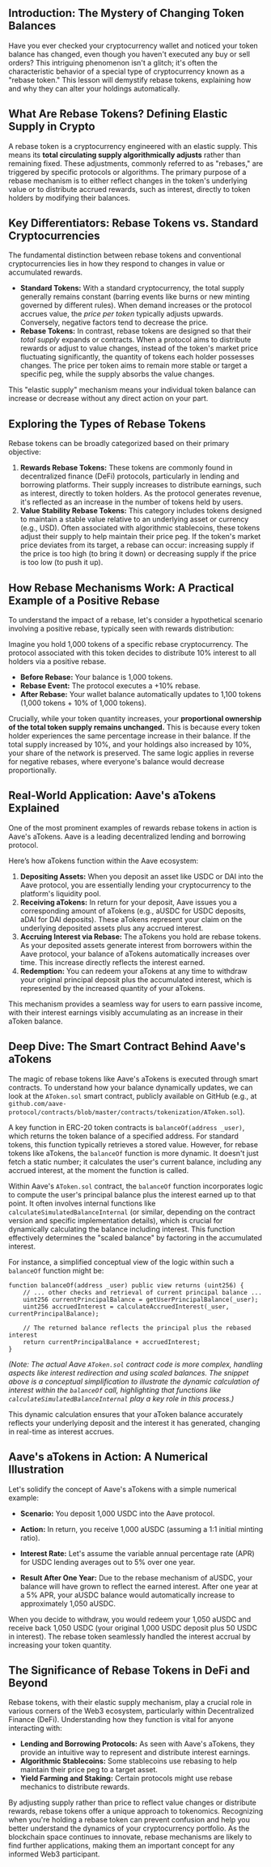 ## Introduction: The Mystery of Changing Token Balances

Have you ever checked your cryptocurrency wallet and noticed your token balance has changed, even though you haven't executed any buy or sell orders? This intriguing phenomenon isn't a glitch; it's often the characteristic behavior of a special type of cryptocurrency known as a "rebase token." This lesson will demystify rebase tokens, explaining how and why they can alter your holdings automatically.

## What Are Rebase Tokens? Defining Elastic Supply in Crypto

A rebase token is a cryptocurrency engineered with an elastic supply. This means its **total circulating supply algorithmically adjusts** rather than remaining fixed. These adjustments, commonly referred to as "rebases," are triggered by specific protocols or algorithms. The primary purpose of a rebase mechanism is to either reflect changes in the token's underlying value or to distribute accrued rewards, such as interest, directly to token holders by modifying their balances.

## Key Differentiators: Rebase Tokens vs. Standard Cryptocurrencies

The fundamental distinction between rebase tokens and conventional cryptocurrencies lies in how they respond to changes in value or accumulated rewards.

*   **Standard Tokens:** With a standard cryptocurrency, the total supply generally remains constant (barring events like burns or new minting governed by different rules). When demand increases or the protocol accrues value, the *price per token* typically adjusts upwards. Conversely, negative factors tend to decrease the price.
*   **Rebase Tokens:** In contrast, rebase tokens are designed so that their *total supply* expands or contracts. When a protocol aims to distribute rewards or adjust to value changes, instead of the token's market price fluctuating significantly, the quantity of tokens each holder possesses changes. The price per token aims to remain more stable or target a specific peg, while the supply absorbs the value changes.

This "elastic supply" mechanism means your individual token balance can increase or decrease without any direct action on your part.

## Exploring the Types of Rebase Tokens

Rebase tokens can be broadly categorized based on their primary objective:

1.  **Rewards Rebase Tokens:** These tokens are commonly found in decentralized finance (DeFi) protocols, particularly in lending and borrowing platforms. Their supply increases to distribute earnings, such as interest, directly to token holders. As the protocol generates revenue, it's reflected as an increase in the number of tokens held by users.
2.  **Value Stability Rebase Tokens:** This category includes tokens designed to maintain a stable value relative to an underlying asset or currency (e.g., USD). Often associated with algorithmic stablecoins, these tokens adjust their supply to help maintain their price peg. If the token's market price deviates from its target, a rebase can occur: increasing supply if the price is too high (to bring it down) or decreasing supply if the price is too low (to push it up).

## How Rebase Mechanisms Work: A Practical Example of a Positive Rebase

To understand the impact of a rebase, let's consider a hypothetical scenario involving a positive rebase, typically seen with rewards distribution:

Imagine you hold 1,000 tokens of a specific rebase cryptocurrency. The protocol associated with this token decides to distribute 10% interest to all holders via a positive rebase.

*   **Before Rebase:** Your balance is 1,000 tokens.
*   **Rebase Event:** The protocol executes a +10% rebase.
*   **After Rebase:** Your wallet balance automatically updates to 1,100 tokens (1,000 tokens + 10% of 1,000 tokens).

Crucially, while your token quantity increases, your **proportional ownership of the total token supply remains unchanged.** This is because every token holder experiences the same percentage increase in their balance. If the total supply increased by 10%, and your holdings also increased by 10%, your share of the network is preserved. The same logic applies in reverse for negative rebases, where everyone's balance would decrease proportionally.

## Real-World Application: Aave's aTokens Explained

One of the most prominent examples of rewards rebase tokens in action is Aave's aTokens. Aave is a leading decentralized lending and borrowing protocol.

Here’s how aTokens function within the Aave ecosystem:
1.  **Depositing Assets:** When you deposit an asset like USDC or DAI into the Aave protocol, you are essentially lending your cryptocurrency to the platform's liquidity pool.
2.  **Receiving aTokens:** In return for your deposit, Aave issues you a corresponding amount of aTokens (e.g., aUSDC for USDC deposits, aDAI for DAI deposits). These aTokens represent your claim on the underlying deposited assets plus any accrued interest.
3.  **Accruing Interest via Rebase:** The aTokens you hold are rebase tokens. As your deposited assets generate interest from borrowers within the Aave protocol, your balance of aTokens automatically increases over time. This increase directly reflects the interest earned.
4.  **Redemption:** You can redeem your aTokens at any time to withdraw your original principal deposit plus the accumulated interest, which is represented by the increased quantity of your aTokens.

This mechanism provides a seamless way for users to earn passive income, with their interest earnings visibly accumulating as an increase in their aToken balance.

## Deep Dive: The Smart Contract Behind Aave's aTokens

The magic of rebase tokens like Aave's aTokens is executed through smart contracts. To understand how your balance dynamically updates, we can look at the `AToken.sol` smart contract, publicly available on GitHub (e.g., at `github.com/aave-protocol/contracts/blob/master/contracts/tokenization/AToken.sol`).

A key function in ERC-20 token contracts is `balanceOf(address _user)`, which returns the token balance of a specified address. For standard tokens, this function typically retrieves a stored value. However, for rebase tokens like aTokens, the `balanceOf` function is more dynamic. It doesn't just fetch a static number; it calculates the user's current balance, including any accrued interest, at the moment the function is called.

Within Aave's `AToken.sol` contract, the `balanceOf` function incorporates logic to compute the user's principal balance plus the interest earned up to that point. It often involves internal functions like `calculateSimulatedBalanceInternal` (or similar, depending on the contract version and specific implementation details), which is crucial for dynamically calculating the balance including interest. This function effectively determines the "scaled balance" by factoring in the accumulated interest.

For instance, a simplified conceptual view of the logic within such a `balanceOf` function might be:
```solidity
function balanceOf(address _user) public view returns (uint256) {
    // ... other checks and retrieval of current principal balance ...
    uint256 currentPrincipalBalance = getUserPrincipalBalance(_user);
    uint256 accruedInterest = calculateAccruedInterest(_user, currentPrincipalBalance);
    
    // The returned balance reflects the principal plus the rebased interest
    return currentPrincipalBalance + accruedInterest; 
}
```
*(Note: The actual Aave `AToken.sol` contract code is more complex, handling aspects like interest redirection and using scaled balances. The snippet above is a conceptual simplification to illustrate the dynamic calculation of interest within the `balanceOf` call, highlighting that functions like `calculateSimulatedBalanceInternal` play a key role in this process.)*

This dynamic calculation ensures that your aToken balance accurately reflects your underlying deposit and the interest it has generated, changing in real-time as interest accrues.

## Aave's aTokens in Action: A Numerical Illustration

Let's solidify the concept of Aave's aTokens with a simple numerical example:

*   **Scenario:** You deposit 1,000 USDC into the Aave protocol.
*   **Action:** In return, you receive 1,000 aUSDC (assuming a 1:1 initial minting ratio).
*   **Interest Rate:** Let's assume the variable annual percentage rate (APR) for USDC lending averages out to 5% over one year.

*   **Result After One Year:** Due to the rebase mechanism of aUSDC, your balance will have grown to reflect the earned interest. After one year at a 5% APR, your aUSDC balance would automatically increase to approximately 1,050 aUSDC.

When you decide to withdraw, you would redeem your 1,050 aUSDC and receive back 1,050 USDC (your original 1,000 USDC deposit plus 50 USDC in interest). The rebase token seamlessly handled the interest accrual by increasing your token quantity.

## The Significance of Rebase Tokens in DeFi and Beyond

Rebase tokens, with their elastic supply mechanism, play a crucial role in various corners of the Web3 ecosystem, particularly within Decentralized Finance (DeFi). Understanding how they function is vital for anyone interacting with:

*   **Lending and Borrowing Protocols:** As seen with Aave's aTokens, they provide an intuitive way to represent and distribute interest earnings.
*   **Algorithmic Stablecoins:** Some stablecoins use rebasing to help maintain their price peg to a target asset.
*   **Yield Farming and Staking:** Certain protocols might use rebase mechanics to distribute rewards.

By adjusting supply rather than price to reflect value changes or distribute rewards, rebase tokens offer a unique approach to tokenomics. Recognizing when you're holding a rebase token can prevent confusion and help you better understand the dynamics of your cryptocurrency portfolio. As the blockchain space continues to innovate, rebase mechanisms are likely to find further applications, making them an important concept for any informed Web3 participant.